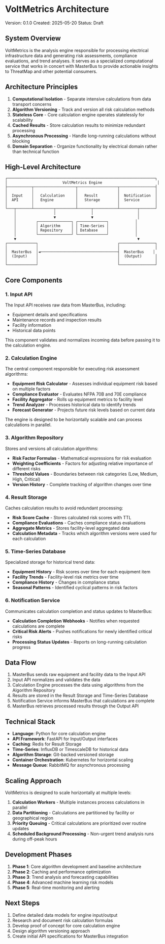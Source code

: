 # VoltMetrics Architecture

Version: 0.1.0
Created: 2025-05-20
Status: Draft

## System Overview

VoltMetrics is the analysis engine responsible for processing electrical infrastructure data and generating risk assessments, compliance evaluations, and trend analyses. It serves as a specialized computational service that works in concert with MasterBus to provide actionable insights to ThreatMap and other potential consumers.

## Architecture Principles

1. **Computational Isolation** - Separate intensive calculations from data transport concerns
2. **Algorithm Versioning** - Track and version all risk calculation methods
3. **Stateless Core** - Core calculation engine operates statelessly for scalability
4. **Cached Results** - Store calculation results to minimize redundant processing
5. **Asynchronous Processing** - Handle long-running calculations without blocking
6. **Domain Separation** - Organize functionality by electrical domain rather than technical function

## High-Level Architecture

```
┌───────────────────────────────────────────────────────────────────┐
│                         VoltMetrics Engine                         │
├───────────┬───────────────────┬──────────────────┬────────────────┤
│           │                   │                  │                │
│  Input    │   Calculation     │   Result         │  Notification  │
│  API      │   Engine          │   Storage        │  Service       │
│           │                   │                  │                │
└───┬───────┴─────────┬─────────┴──────┬───────────┴────────┬───────┘
    │                 │                │                    │
    │                 ▼                ▼                    │
    │         ┌───────────────┐ ┌─────────────┐            │
    │         │ Algorithm     │ │ Time-Series │            │
    │         │ Repository    │ │ Database    │            │
    │         └───────────────┘ └─────────────┘            │
    ▼                                                       ▼
┌─────────────┐                                    ┌────────────────┐
│             │                                    │                │
│  MasterBus  │◄───────────────────────────────────┤  MasterBus    │
│  (Input)    │                                    │  (Output)      │
│             │                                    │                │
└─────────────┘                                    └────────────────┘
```

## Core Components

### 1. Input API

The Input API receives raw data from MasterBus, including:
- Equipment details and specifications
- Maintenance records and inspection results
- Facility information
- Historical data points

This component validates and normalizes incoming data before passing it to the calculation engine.

### 2. Calculation Engine

The central component responsible for executing risk assessment algorithms:

- **Equipment Risk Calculator** - Assesses individual equipment risk based on multiple factors
- **Compliance Evaluator** - Evaluates NFPA 70B and 70E compliance
- **Facility Aggregator** - Rolls up equipment metrics to facility level
- **Trend Analyzer** - Processes historical data to identify trends
- **Forecast Generator** - Projects future risk levels based on current data

The engine is designed to be horizontally scalable and can process calculations in parallel.

### 3. Algorithm Repository

Stores and versions all calculation algorithms:

- **Risk Factor Formulas** - Mathematical expressions for risk evaluation
- **Weighting Coefficients** - Factors for adjusting relative importance of different risks
- **Threshold Values** - Boundaries between risk categories (Low, Medium, High, Critical)
- **Version History** - Complete tracking of algorithm changes over time

### 4. Result Storage

Caches calculation results to avoid redundant processing:

- **Risk Score Cache** - Stores calculated risk scores with TTL
- **Compliance Evaluations** - Caches compliance status evaluations
- **Aggregate Metrics** - Stores facility-level aggregated data
- **Calculation Metadata** - Tracks which algorithm versions were used for each calculation

### 5. Time-Series Database

Specialized storage for historical trend data:

- **Equipment History** - Risk scores over time for each equipment item
- **Facility Trends** - Facility-level risk metrics over time
- **Compliance History** - Changes in compliance status
- **Seasonal Patterns** - Identified cyclical patterns in risk factors

### 6. Notification Service

Communicates calculation completion and status updates to MasterBus:

- **Calculation Completion Webhooks** - Notifies when requested calculations are complete
- **Critical Risk Alerts** - Pushes notifications for newly identified critical risks
- **Processing Status Updates** - Reports on long-running calculation progress

## Data Flow

1. MasterBus sends raw equipment and facility data to the Input API
2. Input API normalizes and validates the data
3. Calculation Engine processes the data using algorithms from the Algorithm Repository
4. Results are stored in the Result Storage and Time-Series Database
5. Notification Service informs MasterBus that calculations are complete
6. MasterBus retrieves processed results through the Output API

## Technical Stack

- **Language**: Python for core calculation engine
- **API Framework**: FastAPI for Input/Output interfaces
- **Caching**: Redis for Result Storage
- **Time-Series**: InfluxDB or TimescaleDB for historical data
- **Algorithm Storage**: Git-backed versioned storage
- **Container Orchestration**: Kubernetes for horizontal scaling
- **Message Queue**: RabbitMQ for asynchronous processing

## Scaling Approach

VoltMetrics is designed to scale horizontally at multiple levels:

1. **Calculation Workers** - Multiple instances process calculations in parallel
2. **Data Partitioning** - Calculations are partitioned by facility or geographical region
3. **Priority Queuing** - Critical calculations are prioritized over routine updates
4. **Scheduled Background Processing** - Non-urgent trend analysis runs during off-peak hours

## Development Phases

1. **Phase 1**: Core algorithm development and baseline architecture
2. **Phase 2**: Caching and performance optimization
3. **Phase 3**: Trend analysis and forecasting capabilities
4. **Phase 4**: Advanced machine learning risk models
5. **Phase 5**: Real-time monitoring and alerting

## Next Steps

1. Define detailed data models for engine input/output
2. Research and document risk calculation formulas
3. Develop proof of concept for core calculation engine
4. Design algorithm versioning approach
5. Create initial API specifications for MasterBus integration 